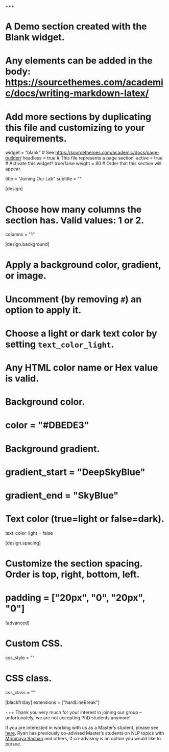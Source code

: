 +++
# A Demo section created with the Blank widget.
# Any elements can be added in the body: https://sourcethemes.com/academic/docs/writing-markdown-latex/
# Add more sections by duplicating this file and customizing to your requirements.

widget = "blank"  # See https://sourcethemes.com/academic/docs/page-builder/
headless = true  # This file represents a page section.
active = true  # Activate this widget? true/false
weight = 80  # Order that this section will appear.

title = "Joining Our Lab"
subtitle = ""

[design]
  # Choose how many columns the section has. Valid values: 1 or 2.
  columns = "1"

[design.background]
  # Apply a background color, gradient, or image.
  #   Uncomment (by removing `#`) an option to apply it.
  #   Choose a light or dark text color by setting `text_color_light`.
  #   Any HTML color name or Hex value is valid.

  # Background color.
  # color = "#DBEDE3"
  
  # Background gradient.
  # gradient_start = "DeepSkyBlue"
  # gradient_end = "SkyBlue"
  

  # Text color (true=light or false=dark).
  text_color_light = false

[design.spacing]
  # Customize the section spacing. Order is top, right, bottom, left.
  # padding = ["20px", "0", "20px", "0"]

[advanced]
 # Custom CSS. 
 css_style = ""
 
 # CSS class.
 css_class = ""

[blackfriday]
  extensions = ["hardLineBreak"]

+++
Thank you very much for your interest in joining our group – unfortunately, we are not accepting PhD students anymore!

If you are interested in working with us as a Master’s student, please see [here](https://rycolab.github.io/#projects). Ryan has previously co-advised Master’s students on NLP topics with [Mrinmaya Sachan](https://sites.google.com/site/mrinsachan/) and others, if co-advising is an option you would like to pursue.

<!---
If you are interested in joining us as a PhD student: we do get a lot of emails about joining our lab from super interesting, well-qualified applicants who we would be very happy to have as research colleagues. However, there has been unbridled exuberance over joining our group and we grew quite quickly. Thus, for the foreseeable future, we can only accept new PhD students under one of the following circumstances:

- Consider that ETHZ is part of the ELLIS PhD program, which supports PhDs and postdoctoral fellows by providing access to leading researchers through boot camps, summer schools and workshops of the ELLIS programs. You can apply for admission through the [centralized application portal](https://ellis.eu/en/news/ellis-phd-program-call-for-applications); the deadline is the 1st of December 2020. Our lab works closely with [CopeNLU](https://copenlu.github.io/) headed by [Isabelle Augenstein](http://isabelleaugenstein.github.io/) at the [University of Copenhagen](https://www.ku.dk/); applicants who apply through ELLIS are encouraged to tag both Ryan and Isabelle as they are both part of the ELLIS network

- Ryan is also core faculty member of the newly-established [ETH AI Center](https://ai.ethz.ch) which offers [fully-funded PhD and Post-doctoral fellowships](https://ai.ethz.ch/education/phd-and-postdoc-programs.html). Please [apply here](https://ethaicenter.recruitee.com/o/eth-ai-center-doctoral-fellowship/c/new) and describe how you intend to take an interdisciplinary perspective on NLP.

- If you are interested in NLP at ETHZ and do not yet have a Master’s degree, please consider applying to ETHZ’s [direct doctorate program](https://inf.ethz.ch/doctorate/direct-doctorate-computer-science.html). You should tag [Mrinmaya Sachan](https://sites.google.com/site/mrinsachan/) and Ryan and that you are interested in NLP. 

- If you have a previous working relationship with members of our group or there is a co-advisor who has a previous working relationship with our lab. 

Note on our research focus and collaboration style: we don’t do leaderboard science or chase state-of-the-art numbers on ephemeral datasets. If you’re okay with that, awesome! You’ll probably fit right in. I spend a lot of time with those I collaborate with. I am a hands-on advisor who writes large swathes of our papers. I am also known to have a strong opinion on modeling aesthetics, code style and experimental design. That may not be what you are looking for during your PhD, which is perfectly fine. This style of advising takes up a lot of my time, which is already stretched quite thin as it is, and, hence, the need to limit admissions. In many ways, I am more of a collaborator than a traditional advisor.
--->
